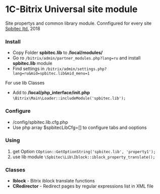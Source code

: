 # 1C-Bitrix Universal site module
Site propertys and common library module. Connfigured for every site 
[Spbitec ltd.](http://spbitec.ru "Spbitec ltd.") 2018

### Install
* Copy Folder **spbitec.lib** to **/local/modules/**
* Go ro `/bitrix/admin/partner_modules.php?lang=ru` and install **spbitec.lib** module
* Find settings in `/bitrix/admin/settings.php?lang=ru&mid=spbitec.lib&mid_menu=1`

For use lib Classes
* Add to **/local/php_interface/init.php**
`\Bitrix\Main\Loader::includeModule('spbitec.lib');`

### Configure
* /config/spbitec.lib.cfg.php
* Use php array $spbitecLibCfg=[] to configure tabs and ooptions

### Using
1. get Option `COption::GetOptionString('spbitec.lib', 'property1');`
2. use lib module `\Spbitec\Lib\Iblock::iblock_property_translate();`

### Classes
- **Iblock** - Bitrix iblock translate functions
- **CRedirector** - Redirect pages by regular expressions list in XML file 
